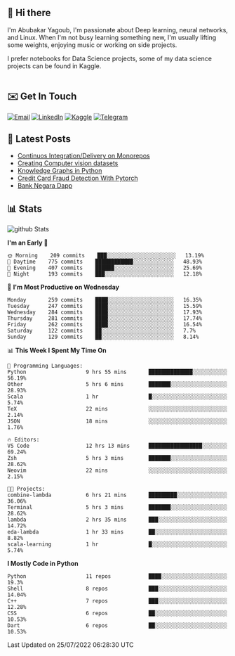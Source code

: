 ## 👋 Hi there

I'm Abubakar Yagoub, I'm passionate about Deep learning, neural networks, and
Linux. When I'm not busy learning something new, I'm usually lifting some
weights, enjoying music or working on side projects.

I prefer notebooks for Data Science projects, some of my data science projects
can be found in Kaggle. <br> <br>

## ✉️ Get In Touch

[![Email](https://img.shields.io/badge/Email-f1f1f1?style=for-the-badge&logo=gmail&logoColor=0f111a)](mailto:hi@blacksuan19.dev)
[![LinkedIn](https://img.shields.io/badge/LinkedIn-0077B5?style=for-the-badge&logo=linkedin&logoColor=white)](https://www.linkedin.com/in/blacksuan19/)
[![Kaggle](https://img.shields.io/badge/Kaggle-5acfff?style=for-the-badge&logo=kaggle&logoColor=white)](http://kaggle.com/abubakaryagob/)
[![Telegram](https://img.shields.io/badge/Telegram-2CA5E0?style=for-the-badge&logo=telegram&logoColor=white)](https://t.me/blacksuan19)

## 📩 Latest Posts

<!-- BLOG-POST-LIST:START -->
- [Continuos Integration/Delivery on Monorepos](http://blacksuan19.dev/blog/github-actions-monorepos/)
- [Creating Computer vision datasets](http://blacksuan19.dev/blog/creating-datasets/)
- [Knowledge Graphs in Python](http://blacksuan19.dev/projects/Knowledge_Graphs/)
- [Credit Card Fraud Detection With Pytorch](http://blacksuan19.dev/projects/credit-card-fraud-detection-with-pytorch/)
- [Bank Negara Dapp](http://blacksuan19.dev/projects/bank-negara/)
<!-- BLOG-POST-LIST:END -->

## 📊 Stats

![github Stats](https://github-readme-stats.vercel.app/api?username=blacksuan19&theme=github_dark&show_icons=true&count_private=true&custom_title=Github%20Stats&hide_border=true)

<!--START_SECTION:waka-->
**I'm an Early 🐤** 

```text
🌞 Morning    209 commits    ███░░░░░░░░░░░░░░░░░░░░░░   13.19% 
🌆 Daytime    775 commits    ████████████░░░░░░░░░░░░░   48.93% 
🌃 Evening    407 commits    ██████░░░░░░░░░░░░░░░░░░░   25.69% 
🌙 Night      193 commits    ███░░░░░░░░░░░░░░░░░░░░░░   12.18%

```
📅 **I'm Most Productive on Wednesday** 

```text
Monday       259 commits    ████░░░░░░░░░░░░░░░░░░░░░   16.35% 
Tuesday      247 commits    ████░░░░░░░░░░░░░░░░░░░░░   15.59% 
Wednesday    284 commits    ████░░░░░░░░░░░░░░░░░░░░░   17.93% 
Thursday     281 commits    ████░░░░░░░░░░░░░░░░░░░░░   17.74% 
Friday       262 commits    ████░░░░░░░░░░░░░░░░░░░░░   16.54% 
Saturday     122 commits    ██░░░░░░░░░░░░░░░░░░░░░░░   7.7% 
Sunday       129 commits    ██░░░░░░░░░░░░░░░░░░░░░░░   8.14%

```


📊 **This Week I Spent My Time On** 

```text
💬 Programming Languages: 
Python                   9 hrs 55 mins       ██████████████░░░░░░░░░░░   56.19% 
Other                    5 hrs 6 mins        ███████░░░░░░░░░░░░░░░░░░   28.93% 
Scala                    1 hr                █░░░░░░░░░░░░░░░░░░░░░░░░   5.74% 
TeX                      22 mins             ░░░░░░░░░░░░░░░░░░░░░░░░░   2.14% 
JSON                     18 mins             ░░░░░░░░░░░░░░░░░░░░░░░░░   1.76%

🔥 Editors: 
VS Code                  12 hrs 13 mins      █████████████████░░░░░░░░   69.24% 
Zsh                      5 hrs 3 mins        ███████░░░░░░░░░░░░░░░░░░   28.62% 
Neovim                   22 mins             ░░░░░░░░░░░░░░░░░░░░░░░░░   2.15%

🐱‍💻 Projects: 
combine-lambda           6 hrs 21 mins       █████████░░░░░░░░░░░░░░░░   36.06% 
Terminal                 5 hrs 3 mins        ███████░░░░░░░░░░░░░░░░░░   28.62% 
lambda                   2 hrs 35 mins       ███░░░░░░░░░░░░░░░░░░░░░░   14.72% 
eda-lambda               1 hr 33 mins        ██░░░░░░░░░░░░░░░░░░░░░░░   8.82% 
scala-learning           1 hr                █░░░░░░░░░░░░░░░░░░░░░░░░   5.74%

```

**I Mostly Code in Python** 

```text
Python                   11 repos            ████░░░░░░░░░░░░░░░░░░░░░   19.3% 
Shell                    8 repos             ███░░░░░░░░░░░░░░░░░░░░░░   14.04% 
C++                      7 repos             ███░░░░░░░░░░░░░░░░░░░░░░   12.28% 
CSS                      6 repos             ██░░░░░░░░░░░░░░░░░░░░░░░   10.53% 
Dart                     6 repos             ██░░░░░░░░░░░░░░░░░░░░░░░   10.53%

```



 Last Updated on 25/07/2022 06:28:30 UTC
<!--END_SECTION:waka-->
